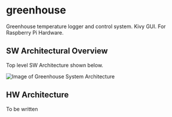 # greenhouse
Greenhouse temperature logger and control system.  Kivy GUI.  For Raspberry Pi Hardware.

## SW Architectural Overview
Top level SW Architecture shown below.

![Image of Greenhouse System Architecture]('doc/Greenhouse%20Application%20Architecture.png')

## HW Architecture
To be written
